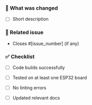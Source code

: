 ### 🔧 What was changed
- [ ] Short description

### 📌 Related issue
- Closes #[issue_number] (if any)

### ✅ Checklist
- [ ] Code builds successfully
- [ ] Tested on at least one ESP32 board
- [ ] No linting errors
- [ ] Updated relevant docs

